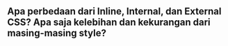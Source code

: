 ## Apa perbedaan dari Inline, Internal, dan External CSS? Apa saja kelebihan dan kekurangan dari masing-masing style?